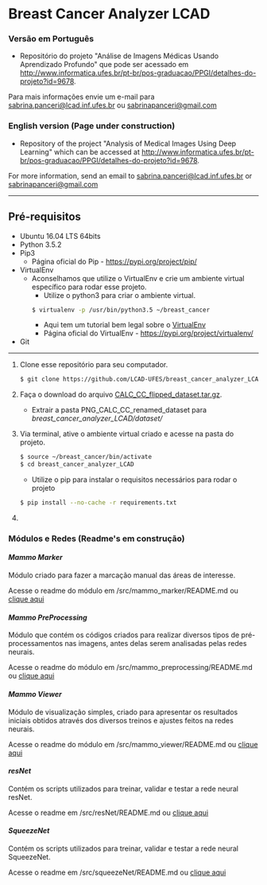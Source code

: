 # Breast Cancer Analyzer LCAD

### Versão em Português
- Repositório do projeto "Análise de Imagens Médicas Usando Aprendizado Profundo" que pode ser acessado em http://www.informatica.ufes.br/pt-br/pos-graduacao/PPGI/detalhes-do-projeto?id=9678.

Para mais informações envie um e-mail para sabrina.panceri@lcad.inf.ufes.br ou sabrinapanceri@gmail.com

### English version (Page under construction)
- Repository of the project "Analysis of Medical Images Using Deep Learning" which can be accessed at http://www.informatica.ufes.br/pt-br/pos-graduacao/PPGI/detalhes-do-projeto?id=9678. 

For more information, send an email to sabrina.panceri@lcad.inf.ufes.br or sabrinapanceri@gmail.com

---

## Pré-requisitos
- Ubuntu 16.04 LTS 64bits
- Python 3.5.2
- Pip3
  - Página oficial do Pip - https://pypi.org/project/pip/
- VirtualEnv
  - Aconselhamos que utilize o VirtualEnv e crie um ambiente virtual específico para rodar esse projeto.
    - Utilize o python3 para criar o ambiente virtual. 
    ```bash
    $ virtualenv -p /usr/bin/python3.5 ~/breast_cancer 
    ```
    - Aqui tem um tutorial bem legal sobre o [VirtualEnv](https://gist.github.com/Geoyi/d9fab4f609e9f75941946be45000632b)
    - Página oficial do VirtualEnv - https://pypi.org/project/virtualenv/
- Git

---
1. Clone esse repositório para seu computador.
   ```bash
   $ git clone https://github.com/LCAD-UFES/breast_cancer_analyzer_LCAD.git
   ```

2. Faça o download do arquivo [CALC_CC_flipped_dataset.tar.gz](https://drive.google.com/drive/folders/1zE6C8WPYQYwQvixJ_bhkzBLocZPyeyCB?usp=sharing). 
   - Extrair a pasta PNG_CALC_CC_renamed_dataset para *breast_cancer_analyzer_LCAD/dataset/*

3. Via terminal, ative o ambiente virtual criado e acesse na pasta do projeto.
   ```bash
   $ source ~/breast_cancer/bin/activate
   $ cd breast_cancer_analyzer_LCAD
   ```
   - Utilize o pip para instalar o requisitos necessários para rodar o projeto
   ```bash
   $ pip install --no-cache -r requirements.txt
   ```
4. 




### Módulos e Redes (Readme's em construção)

#### _Mammo_ _Marker_

Módulo criado para fazer a marcação manual das áreas de interesse. 

Acesse o readme do módulo em /src/mammo_marker/README.md ou [clique aqui](https://github.com/LCAD-UFES/breast_cancer_analyzer_LCAD/blob/master/src/mammo_marker/README.md)
 
#### _Mammo_ _PreProcessing_

Módulo que contém os códigos criados para realizar diversos tipos de pré-processamentos nas imagens, antes delas serem analisadas pelas redes neurais. 

Acesse o readme do módulo em /src/mammo_preprocessing/README.md ou [clique aqui](https://github.com/LCAD-UFES/breast_cancer_analyzer_LCAD/blob/master/src/mammo_preprocessing/README.md)

#### _Mammo_ _Viewer_

Módulo de visualização simples, criado para apresentar os resultados iniciais obtidos através dos diversos treinos e ajustes feitos na redes neurais. 

Acesse o readme do módulo em /src/mammo_viewer/README.md ou [clique aqui](https://github.com/LCAD-UFES/breast_cancer_analyzer_LCAD/blob/master/src/mammo_viewer/README.md)

#### _resNet_

Contém os scripts utilizados para treinar, validar e testar a rede neural resNet.

Acesse o readme em /src/resNet/README.md ou [clique aqui](https://github.com/LCAD-UFES/breast_cancer_analyzer_LCAD/blob/master/src/resNet/README.md) 


#### _SqueezeNet_

Contém os scripts utilizados para treinar, validar e testar a rede neural SqueezeNet.

Acesse o readme em /src/squeezeNet/README.md ou [clique aqui](https://github.com/LCAD-UFES/breast_cancer_analyzer_LCAD/blob/master/src/squeezeNet/README.md)

